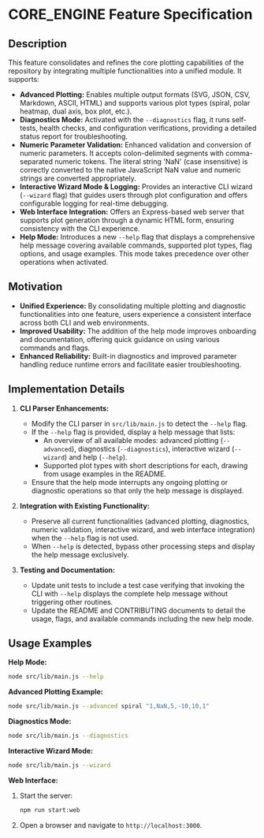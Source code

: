 # CORE_ENGINE Feature Specification

## Description
This feature consolidates and refines the core plotting capabilities of the repository by integrating multiple functionalities into a unified module. It supports:

- **Advanced Plotting:** Enables multiple output formats (SVG, JSON, CSV, Markdown, ASCII, HTML) and supports various plot types (spiral, polar heatmap, dual axis, box plot, etc.).
- **Diagnostics Mode:** Activated with the `--diagnostics` flag, it runs self-tests, health checks, and configuration verifications, providing a detailed status report for troubleshooting.
- **Numeric Parameter Validation:** Enhanced validation and conversion of numeric parameters. It accepts colon-delimited segments with comma-separated numeric tokens. The literal string 'NaN' (case insensitive) is correctly converted to the native JavaScript NaN value and numeric strings are converted appropriately.
- **Interactive Wizard Mode & Logging:** Provides an interactive CLI wizard (`--wizard` flag) that guides users through plot configuration and offers configurable logging for real-time debugging.
- **Web Interface Integration:** Offers an Express-based web server that supports plot generation through a dynamic HTML form, ensuring consistency with the CLI experience.
- **Help Mode:** Introduces a new `--help` flag that displays a comprehensive help message covering available commands, supported plot types, flag options, and usage examples. This mode takes precedence over other operations when activated.

## Motivation
- **Unified Experience:** By consolidating multiple plotting and diagnostic functionalities into one feature, users experience a consistent interface across both CLI and web environments.
- **Improved Usability:** The addition of the help mode improves onboarding and documentation, offering quick guidance on using various commands and flags.
- **Enhanced Reliability:** Built-in diagnostics and improved parameter handling reduce runtime errors and facilitate easier troubleshooting.

## Implementation Details
1. **CLI Parser Enhancements:**
   - Modify the CLI parser in `src/lib/main.js` to detect the `--help` flag.
   - If the `--help` flag is provided, display a help message that lists:
     - An overview of all available modes: advanced plotting (`--advanced`), diagnostics (`--diagnostics`), interactive wizard (`--wizard`) and help (`--help`).
     - Supported plot types with short descriptions for each, drawing from usage examples in the README.
   - Ensure that the help mode interrupts any ongoing plotting or diagnostic operations so that only the help message is displayed.

2. **Integration with Existing Functionality:**
   - Preserve all current functionalities (advanced plotting, diagnostics, numeric validation, interactive wizard, and web interface integration) when the `--help` flag is not used.
   - When `--help` is detected, bypass other processing steps and display the help message exclusively.

3. **Testing and Documentation:**
   - Update unit tests to include a test case verifying that invoking the CLI with `--help` displays the complete help message without triggering other routines.
   - Update the README and CONTRIBUTING documents to detail the usage, flags, and available commands including the new help mode.

## Usage Examples

**Help Mode:**
```bash
node src/lib/main.js --help
```

**Advanced Plotting Example:**
```bash
node src/lib/main.js --advanced spiral "1,NaN,5,-10,10,1"
```

**Diagnostics Mode:**
```bash
node src/lib/main.js --diagnostics
```

**Interactive Wizard Mode:**
```bash
node src/lib/main.js --wizard
```

**Web Interface:**
1. Start the server:
   ```bash
   npm run start:web
   ```
2. Open a browser and navigate to `http://localhost:3000`.
